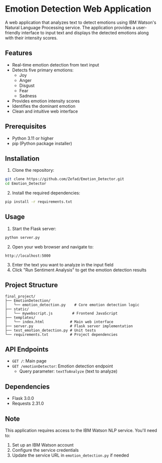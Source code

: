 # Emotion Detection Web Application

A web application that analyzes text to detect emotions using IBM Watson's Natural Language Processing service. The application provides a user-friendly interface to input text and displays the detected emotions along with their intensity scores.

## Features

- Real-time emotion detection from text input
- Detects five primary emotions:
  - Joy
  - Anger
  - Disgust
  - Fear
  - Sadness
- Provides emotion intensity scores
- Identifies the dominant emotion
- Clean and intuitive web interface

## Prerequisites

- Python 3.11 or higher
- pip (Python package installer)

## Installation

1. Clone the repository:
```bash
git clone https://github.com/Zefad/Emotion_Detector.git
cd Emotion_Detector
```

2. Install the required dependencies:
```bash
pip install -r requirements.txt
```

## Usage

1. Start the Flask server:
```bash
python server.py
```

2. Open your web browser and navigate to:
```
http://localhost:5000
```

3. Enter the text you want to analyze in the input field
4. Click "Run Sentiment Analysis" to get the emotion detection results

## Project Structure

```
final_project/
├── EmotionDetection/
│   └── emotion_detection.py    # Core emotion detection logic
├── static/
│   └── mywebscript.js         # Frontend JavaScript
├── templates/
│   └── index.html            # Main web interface
├── server.py                 # Flask server implementation
├── test_emotion_detection.py # Unit tests
└── requirements.txt          # Project dependencies
```

## API Endpoints

- `GET /`: Main page
- `GET /emotionDetector`: Emotion detection endpoint
  - Query parameter: `textToAnalyze` (text to analyze)

## Dependencies

- Flask 3.0.0
- Requests 2.31.0

## Note

This application requires access to the IBM Watson NLP service. You'll need to:
1. Set up an IBM Watson account
2. Configure the service credentials
3. Update the service URL in `emotion_detection.py` if needed


